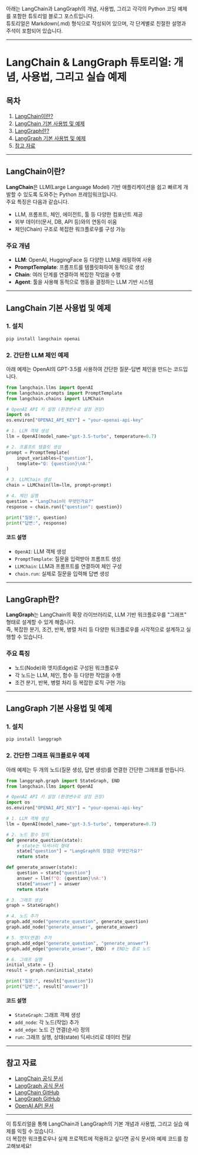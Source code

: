 아래는 LangChain과 LangGraph의 개념, 사용법, 그리고 각각의 Python 코딩 예제를 포함한 튜토리얼 블로그 포스트입니다.  
튜토리얼은 Markdown(.md) 형식으로 작성되어 있으며, 각 단계별로 친절한 설명과 주석이 포함되어 있습니다.

---

# LangChain & LangGraph 튜토리얼: 개념, 사용법, 그리고 실습 예제

## 목차
1. [LangChain이란?](#langchain이란)
2. [LangChain 기본 사용법 및 예제](#langchain-기본-사용법-및-예제)
3. [LangGraph란?](#langgraph란)
4. [LangGraph 기본 사용법 및 예제](#langgraph-기본-사용법-및-예제)
5. [참고 자료](#참고-자료)

---

## LangChain이란?

**LangChain**은 LLM(Large Language Model) 기반 애플리케이션을 쉽고 빠르게 개발할 수 있도록 도와주는 Python 프레임워크입니다.  
주요 특징은 다음과 같습니다.

- LLM, 프롬프트, 체인, 에이전트, 툴 등 다양한 컴포넌트 제공
- 외부 데이터(문서, DB, API 등)와의 연동이 쉬움
- 체인(Chain) 구조로 복잡한 워크플로우를 구성 가능

### 주요 개념

- **LLM**: OpenAI, HuggingFace 등 다양한 LLM을 래핑하여 사용
- **PromptTemplate**: 프롬프트를 템플릿화하여 동적으로 생성
- **Chain**: 여러 단계를 연결하여 복잡한 작업을 수행
- **Agent**: 툴을 사용해 동적으로 행동을 결정하는 LLM 기반 시스템

---

## LangChain 기본 사용법 및 예제

### 1. 설치

```bash
pip install langchain openai
```

### 2. 간단한 LLM 체인 예제

아래 예제는 OpenAI의 GPT-3.5를 사용하여 간단한 질문-답변 체인을 만드는 코드입니다.

```python
from langchain.llms import OpenAI
from langchain.prompts import PromptTemplate
from langchain.chains import LLMChain

# OpenAI API 키 설정 (환경변수로 설정 권장)
import os
os.environ["OPENAI_API_KEY"] = "your-openai-api-key"

# 1. LLM 객체 생성
llm = OpenAI(model_name="gpt-3.5-turbo", temperature=0.7)

# 2. 프롬프트 템플릿 생성
prompt = PromptTemplate(
    input_variables=["question"],
    template="Q: {question}\nA:"
)

# 3. LLMChain 생성
chain = LLMChain(llm=llm, prompt=prompt)

# 4. 체인 실행
question = "LangChain이 무엇인가요?"
response = chain.run({"question": question})

print("질문:", question)
print("답변:", response)
```

#### 코드 설명
- `OpenAI`: LLM 객체 생성
- `PromptTemplate`: 질문을 입력받아 프롬프트 생성
- `LLMChain`: LLM과 프롬프트를 연결하여 체인 구성
- `chain.run`: 실제로 질문을 입력해 답변 생성

---

## LangGraph란?

**LangGraph**는 LangChain의 확장 라이브러리로, LLM 기반 워크플로우를 "그래프" 형태로 설계할 수 있게 해줍니다.  
즉, 복잡한 분기, 조건, 반복, 병렬 처리 등 다양한 워크플로우를 시각적으로 설계하고 실행할 수 있습니다.

### 주요 특징

- 노드(Node)와 엣지(Edge)로 구성된 워크플로우
- 각 노드는 LLM, 체인, 함수 등 다양한 작업을 수행
- 조건 분기, 반복, 병렬 처리 등 복잡한 로직 구현 가능

---

## LangGraph 기본 사용법 및 예제

### 1. 설치

```bash
pip install langgraph
```

### 2. 간단한 그래프 워크플로우 예제

아래 예제는 두 개의 노드(질문 생성, 답변 생성)를 연결한 간단한 그래프를 만듭니다.

```python
from langgraph.graph import StateGraph, END
from langchain.llms import OpenAI

# OpenAI API 키 설정 (환경변수로 설정 권장)
import os
os.environ["OPENAI_API_KEY"] = "your-openai-api-key"

# 1. LLM 객체 생성
llm = OpenAI(model_name="gpt-3.5-turbo", temperature=0.7)

# 2. 노드 함수 정의
def generate_question(state):
    # state는 딕셔너리 형태
    state["question"] = "LangGraph의 장점은 무엇인가요?"
    return state

def generate_answer(state):
    question = state["question"]
    answer = llm(f"Q: {question}\nA:")
    state["answer"] = answer
    return state

# 3. 그래프 생성
graph = StateGraph()

# 4. 노드 추가
graph.add_node("generate_question", generate_question)
graph.add_node("generate_answer", generate_answer)

# 5. 엣지(연결) 추가
graph.add_edge("generate_question", "generate_answer")
graph.add_edge("generate_answer", END)  # END는 종료 노드

# 6. 그래프 실행
initial_state = {}
result = graph.run(initial_state)

print("질문:", result["question"])
print("답변:", result["answer"])
```

#### 코드 설명
- `StateGraph`: 그래프 객체 생성
- `add_node`: 각 노드(작업) 추가
- `add_edge`: 노드 간 연결(순서) 정의
- `run`: 그래프 실행, 상태(state) 딕셔너리로 데이터 전달

---

## 참고 자료

- [LangChain 공식 문서](https://python.langchain.com/docs/)
- [LangGraph 공식 문서](https://langchain-ai.github.io/langgraph/)
- [LangChain GitHub](https://github.com/langchain-ai/langchain)
- [LangGraph GitHub](https://github.com/langchain-ai/langgraph)
- [OpenAI API 문서](https://platform.openai.com/docs/)

---

이 튜토리얼을 통해 LangChain과 LangGraph의 기본 개념과 사용법, 그리고 실습 예제를 익힐 수 있습니다.  
더 복잡한 워크플로우나 실제 프로젝트에 적용하고 싶다면 공식 문서와 예제 코드를 참고해보세요!